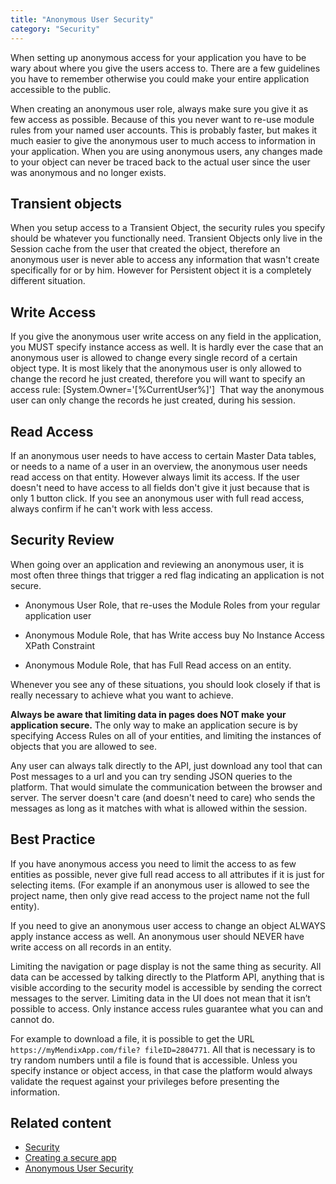 ```yaml
---
title: "Anonymous User Security"
category: "Security"
---
```

When setting up anonymous access for your application you have to be wary about where you give the users access to. There are a few guidelines you have to remember otherwise you could make your entire application accessible to the public. 

When creating an anonymous user role, always make sure you give it as few access as possible. Because of this you never want to re-use module rules from your named user accounts. This is probably faster, but makes it much easier to give the anonymous user to much access to information in your application. When you are using anonymous users, any changes made to your object can never be traced back to the actual user since the user was anonymous and no longer exists. 

## Transient objects

When you setup access to a Transient Object, the security rules you specify should be whatever you functionally need. Transient Objects only live in the Session cache from the user that created the object, therefore an anonymous user is never able to access any information that wasn't create specifically for or by him. However for Persistent object it is a completely different situation.

## Write Access

If you give the anonymous user write access on any field in the application, you MUST specify instance access as well. It is hardly ever the case that an anonymous user is allowed to change every single record of a certain object type. It is most likely that the anonymous user is only allowed to change the record he just created, therefore you will want to specify an access rule: [System.Owner='[%CurrentUser%]'] 
That way the anonymous user can only change the records he just created, during his session. 

## Read Access

If an anonymous user needs to have access to certain Master Data tables, or needs to a name of a user in an overview, the anonymous user needs read access on that entity. However always limit its access. If the user doesn't need to have access to all fields don't give it just because that is only 1 button click. If you see an anonymous user with full read access, always confirm if he can't work with less access.

## Security Review

When going over an application and reviewing an anonymous user, it is most often three things that trigger a red flag indicating an application is not secure.

*   Anonymous User Role, that re-uses the Module Roles from your regular application user

*   Anonymous Module Role, that has Write access buy No Instance Access XPath Constraint

*   Anonymous Module Role, that has Full Read access on an entity. 

Whenever you see any of these situations, you should look closely if that is really necessary to achieve what you want to achieve. 

**Always be aware that limiting data in pages does NOT make your application secure.** The only way to make an application secure is by specifying Access Rules on all of your entities, and limiting the instances of objects that you are allowed to see. 

Any user can always talk directly to the API, just download any tool that can Post messages to a url and you can try sending JSON queries to the platform. That would simulate the communication between the browser and server. The server doesn't care (and doesn't need to care) who sends the messages as long as it matches with what is allowed within the session.

## Best Practice 

If you have anonymous access you need to limit the access to as few entities as possible, never give full read access to all attributes if it is just for selecting items. (For example if an anonymous user is allowed to see the project name, then only give read access to the project name not the full entity).

If you need to give an anonymous user access to change an object ALWAYS apply instance access as well. An anonymous user should NEVER have write access on all records in an entity. 

Limiting the navigation or page display is not the same thing as security. All data can be accessed by talking directly to the Platform API, anything that is visible according to the security model is accessible by sending the correct messages to the server. Limiting data in the UI does not mean that it isn’t possible to access. Only instance access rules guarantee what you can and cannot do. 

For example to download a file, it is possible to get the URL `https://myMendixApp.com/file? fileID=2804771`. All that is necessary is to try random numbers until a file is found that is accessible. Unless you specify instance or object access, in that case the platform would always validate the request against your privileges before presenting the information.

## Related content

*   [Security](security)
*   [Creating a secure app](creating-a-secure-app)
*   [Anonymous User Security](anonymous-user-security)
